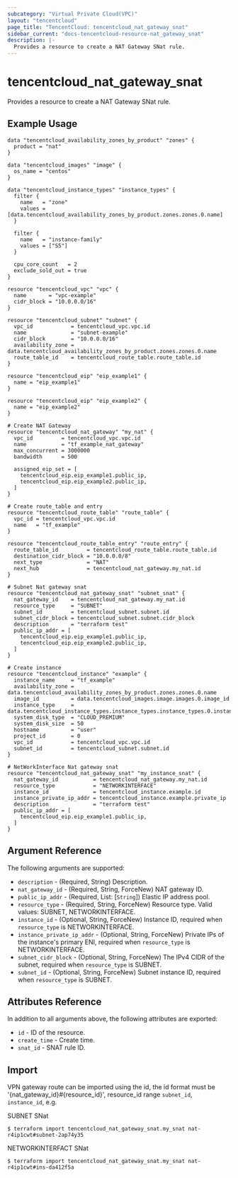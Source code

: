 ```yaml
---
subcategory: "Virtual Private Cloud(VPC)"
layout: "tencentcloud"
page_title: "TencentCloud: tencentcloud_nat_gateway_snat"
sidebar_current: "docs-tencentcloud-resource-nat_gateway_snat"
description: |-
  Provides a resource to create a NAT Gateway SNat rule.
---
```


# tencentcloud_nat_gateway_snat

Provides a resource to create a NAT Gateway SNat rule.

## Example Usage

```hcl
data "tencentcloud_availability_zones_by_product" "zones" {
  product = "nat"
}

data "tencentcloud_images" "image" {
  os_name = "centos"
}

data "tencentcloud_instance_types" "instance_types" {
  filter {
    name   = "zone"
    values = [data.tencentcloud_availability_zones_by_product.zones.zones.0.name]
  }

  filter {
    name   = "instance-family"
    values = ["S5"]
  }

  cpu_core_count   = 2
  exclude_sold_out = true
}

resource "tencentcloud_vpc" "vpc" {
  name       = "vpc-example"
  cidr_block = "10.0.0.0/16"
}

resource "tencentcloud_subnet" "subnet" {
  vpc_id            = tencentcloud_vpc.vpc.id
  name              = "subnet-example"
  cidr_block        = "10.0.0.0/16"
  availability_zone = data.tencentcloud_availability_zones_by_product.zones.zones.0.name
  route_table_id    = tencentcloud_route_table.route_table.id
}

resource "tencentcloud_eip" "eip_example1" {
  name = "eip_example1"
}

resource "tencentcloud_eip" "eip_example2" {
  name = "eip_example2"
}

# Create NAT Gateway
resource "tencentcloud_nat_gateway" "my_nat" {
  vpc_id         = tencentcloud_vpc.vpc.id
  name           = "tf_example_nat_gateway"
  max_concurrent = 3000000
  bandwidth      = 500

  assigned_eip_set = [
    tencentcloud_eip.eip_example1.public_ip,
    tencentcloud_eip.eip_example2.public_ip,
  ]
}

# Create route_table and entry
resource "tencentcloud_route_table" "route_table" {
  vpc_id = tencentcloud_vpc.vpc.id
  name   = "tf_example"
}

resource "tencentcloud_route_table_entry" "route_entry" {
  route_table_id         = tencentcloud_route_table.route_table.id
  destination_cidr_block = "10.0.0.0/8"
  next_type              = "NAT"
  next_hub               = tencentcloud_nat_gateway.my_nat.id
}

# Subnet Nat gateway snat
resource "tencentcloud_nat_gateway_snat" "subnet_snat" {
  nat_gateway_id    = tencentcloud_nat_gateway.my_nat.id
  resource_type     = "SUBNET"
  subnet_id         = tencentcloud_subnet.subnet.id
  subnet_cidr_block = tencentcloud_subnet.subnet.cidr_block
  description       = "terraform test"
  public_ip_addr = [
    tencentcloud_eip.eip_example1.public_ip,
    tencentcloud_eip.eip_example2.public_ip,
  ]
}

# Create instance
resource "tencentcloud_instance" "example" {
  instance_name     = "tf_example"
  availability_zone = data.tencentcloud_availability_zones_by_product.zones.zones.0.name
  image_id          = data.tencentcloud_images.image.images.0.image_id
  instance_type     = data.tencentcloud_instance_types.instance_types.instance_types.0.instance_type
  system_disk_type  = "CLOUD_PREMIUM"
  system_disk_size  = 50
  hostname          = "user"
  project_id        = 0
  vpc_id            = tencentcloud_vpc.vpc.id
  subnet_id         = tencentcloud_subnet.subnet.id
}

# NetWorkInterface Nat gateway snat
resource "tencentcloud_nat_gateway_snat" "my_instance_snat" {
  nat_gateway_id           = tencentcloud_nat_gateway.my_nat.id
  resource_type            = "NETWORKINTERFACE"
  instance_id              = tencentcloud_instance.example.id
  instance_private_ip_addr = tencentcloud_instance.example.private_ip
  description              = "terraform test"
  public_ip_addr = [
    tencentcloud_eip.eip_example1.public_ip,
  ]
}
```

## Argument Reference

The following arguments are supported:

* `description` - (Required, String) Description.
* `nat_gateway_id` - (Required, String, ForceNew) NAT gateway ID.
* `public_ip_addr` - (Required, List: [`String`]) Elastic IP address pool.
* `resource_type` - (Required, String, ForceNew) Resource type. Valid values: SUBNET, NETWORKINTERFACE.
* `instance_id` - (Optional, String, ForceNew) Instance ID, required when `resource_type` is NETWORKINTERFACE.
* `instance_private_ip_addr` - (Optional, String, ForceNew) Private IPs of the instance's primary ENI, required when `resource_type` is NETWORKINTERFACE.
* `subnet_cidr_block` - (Optional, String, ForceNew) The IPv4 CIDR of the subnet, required when `resource_type` is SUBNET.
* `subnet_id` - (Optional, String, ForceNew) Subnet instance ID, required when `resource_type` is SUBNET.

## Attributes Reference

In addition to all arguments above, the following attributes are exported:

* `id` - ID of the resource.
* `create_time` - Create time.
* `snat_id` - SNAT rule ID.



## Import

VPN gateway route can be imported using the id, the id format must be '{nat_gateway_id}#{resource_id}', resource_id range `subnet_id`, `instance_id`, e.g.

SUBNET SNat
```
$ terraform import tencentcloud_nat_gateway_snat.my_snat nat-r4ip1cwt#subnet-2ap74y35
```

NETWORKINTERFACT SNat
```
$ terraform import tencentcloud_nat_gateway_snat.my_snat nat-r4ip1cwt#ins-da412f5a
```


